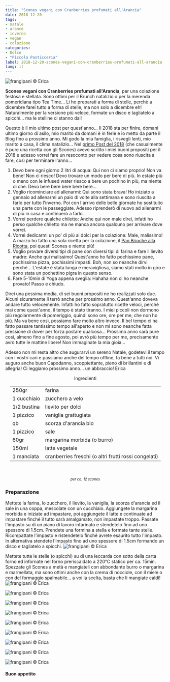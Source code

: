 ```yaml
---
title: "Scones vegani con Cranberries profumati all'Arancia"
date: 2018-12-20
tags:
- natale
- arance
- inverno
- vegan
- colazione
categories:
- Dolce
- "Piccola Pasticceria"
label: 2018-12-20-scones-vegani-con-cranberries-profumati-all-arancia
lang: it
---
```

![](header.jpg "frangipani © Erica")

**Scones vegani con Cranberries profumati all'Arancia**, per una colazione festosa e stellata. Sono ottimi per il Brunch natalizio o per la merenda pomeridiana tipo Tea Time... Li ho preparati a forma di stelle, perchè a dicembre farei tutto a forma di stelle, ma non solo a dicembre eh! Naturalmente per la versione più veloce, formate un disco e tagliatelo a spicchi... ma le stelline ci stanno dai!

Questo è il mio ultimo post per quest'anno... Il 2018 sta per finire, domani ultimo giorno di asilo, mio marito da domani è in ferie e io metto da parte il Blog fino a prossimo anno. Mi godo la mia famiglia, i risvegli lenti, mio marito a casa, il clima natalizio... Nel <a href="https://frangipani.raiano.ch/2018-01-10-vellutata-arancione-e-scones-salati-con-spinaci-e-feta/" target="_blank">primo Post del 2018</a> (che casualmente è pure una ricetta con gli Scones) avevo scritto i miei buoni propositi per il 2018 e adesso vorrei fare un resoconto per vedere cosa sono riuscita a fare, così per terminare l'anno...

1. Devo bere ogni giorno 2 litri di acqua: Qui non ci siamo proprio! Non va bene! Non ci riesco! Devo trovare un modo per bere di più. In estate più o meno con le infused water riesco a bere un pochino in più, ma niente di che. Devo bere bere bere bere bere...
2. Voglio ricominciare ad allenarmi: Qui sono stata brava! Ho iniziato a gennaio ad allenarmi un paio di volte alla settimana e sono riuscita a farlo per tutto l'inverno. Poi con l'arrivo delle belle giornate ho sostituito una parte con le passeggiate. Adesso riprenderò di nuovo ad allenarmi di più in casa e continuerò a farlo.
3. Vorrei perdere qualche chiletto: Anche qui non male direi, infatti ho perso qualche chiletto ma ne manca ancora qualcuno per arrivare dove vorrei.
4. Vorrei dedicarmi un po' di più ai dolci per la colazione: Male, malissimo! A marzo ho fatto una sola ricetta per la colazione, il <a href="https://frangipani.raiano.ch/2018-03-01-pan-brioche-alla-ricotta-profumato-alla-vaniglia/" target="_blank">Pan Brioche alla Ricotta</a>, poi questi Scones e niente più! 
5. Voglio provare diversi tipi di pane con diversi tipi di farina e fare il lievito madre: Anche qui malissimo! Quest'anno ho fatto pochissimo pane, pochissima pizza, pochissimi impasti. Boh, non so neanche dirvi perché... L'estate è stata lunga e meravigliosa, siamo stati molto in giro e sono stata un pochettino pigra in questo senso.
6. Fare 5-10min di Yoga appena sveglia: Hahaha non ci ho neanche provato! Passo e chiudo.

Direi una pessima media, di sei buoni propositi ne ho realizzati solo due. Alcuni sicuramente li terrò anche per prossimo anno. Quest'anno doveva andare tutto velocemente. Infatti ho fatto sopratutto ricette veloci, perché mai come quest'anno, il tempo è stato tiranno. I miei piccoli non dormono più regolarmente di pomeriggio, quindi sono ore, ore per me, che non ho più. Ma va bene così, possiamo fare molto altro invece. Il bel tempo ci ha fatto passare tantissimo tempo all'aperto e non mi sono neanche fatta pressione di dover per forza postare qualcosa... Prossimo anno sarà pure così, almeno fino a fine agosto, poi avrò più tempo per me, precisamente avrò tutte le mattine libere! Non immaginate la mia gioia...

Adesso non mi resta altro che augurarvi un sereno Natale, godetevi il tempo con i vostri cari e passiamo anche del tempo offline, fa bene a tutti noi. Vi auguro anche buon Capodanno, scoppiettante, pieno di brillantini e di allegria!
Ci leggiamo prossimo anno... un abbraccio!
Erica


<div id="wrapper" style="text-align: center">
  <div id="yourdiv" style="display: inline-block;">
    <div class="ingredients" itemscope itemtype="http://schema.org/Recipe">
      <span itemprop="name" style="display:none;">Scones vegani con Cranberries profumati all'Arancia</span>
      <span itemprop="recipeCategory" style="display:none;">Dolce</span>
      <img itemprop="image" style="display:none;" class="ignore-gallery-item" src="header.jpeg"/>
      <span itemprop="author" style="display:none;">Erica Raiano</span>
      <span itemprop="description" style="display:none;">Scones vegani con Cranberries profumati all'Arancia, per una colazione festosa e stellata. Sono ottimi per il Brunch natalizio o per la merenda pomeridiana tipo Tea Time.</span>
      <div class="ingredients-title">Ingredienti</div>
      <table>
        <tbody>
          </tr>
          <tr itemprop="recipeIngredient">
            <td>250gr</td>
            <td>farina</td>
          </tr>
          <tr itemprop="recipeIngredient">
            <td>1 cucchiaio</td>
            <td>zucchero a velo</td>
          </tr>
          <tr itemprop="recipeIngredient">
            <td>1/2 bustina</td>
            <td>lievito per dolci</td>
          </tr>
          <tr itemprop="recipeIngredient">
            <td>1 pizzico</td>
            <td>vaniglia grattugiata</td>
          </tr>
          <tr itemprop="recipeIngredient">
            <td>qb</td>
            <td>scorza d'arancia bio</td> 
          </tr>
          <tr itemprop="recipeIngredient">
            <td>1 pizzico</td>
            <td>sale</td>      
          </tr>
          <tr itemprop="recipeIngredient">
            <td>60gr</td>
            <td>margarina morbida (o burro)</td>
          </tr>
          <tr itemprop="recipeIngredient">
            <td>150ml</td>
            <td>latte vegetale</td>
          </tr>
          <tr itemprop="recipeIngredient">
            <td>1 manciata</td>
            <td>cranberries freschi (o altri frutti rossi congelati)</td>
          </tr>
        </tbody>
      </table>
      <br></br>
      <i class="pull-right" style="font-size: 80%;">per ca. 12 scones</i>
    </div>
  </div>
</div>


<h3>
  <font color="grey">
    <i class="fa-solid fa-gears"></i>
  </font> Preparazione
</h3>

Mettete la farina, lo zucchero, il lievito, la vaniglia, la scorza d'arancia ed il sale in una coppa, mescolate con un cucchiaio. Aggiungete la margarina morbida e iniziate ad impastare, poi aggiungete il latte e continuate ad impastare finché il tutto sarà amalgamato, non impastate troppo. Passate l'impasto su di un piano di lavoro infarinato e stendetelo fino ad uno spessore di 1.5cm. Prendete una formina a stella e formate tante stelle. Ricompattate l'impasto e ristendetelo finché avrete esaurito tutto l'impasto. In alternativa stendete l'impasto fino ad uno spessore di 1.5cm formando un disco e tagliatelo a spicchi.
![](impasto.jpg "frangipani © Erica")

Mettete tutte le stelle (o spicchi) su di una leccarda con sotto della carta forno ed infornate nel forno preriscaldato a 220°C statico per ca. 15min. Spezzate gli Scones a metà e mangiateli con abbondante burro o margarina e marmellata, ma sono ottimi anche con la crema di nocciole, con il miele o con del formaggio spalmabile... a voi la scelta, basta che li mangiate caldi!
![](risultato1.jpg "frangipani © Erica")

![](risultato2.jpg "frangipani © Erica")

![](risultato3.jpg "frangipani © Erica")

![](risultato4.jpg "frangipani © Erica")

![](risultato5.jpg "frangipani © Erica")

![](risultato6.jpg "frangipani © Erica")

![](risultato7.jpg "frangipani © Erica")

![](risultato8.jpg "frangipani © Erica")

![](risultato9.jpg "frangipani © Erica")

<h4>Buon appetito
  <font color="red">
    <i class="fa-regular fa-face-smile"></i>
  </font>
</h4>
